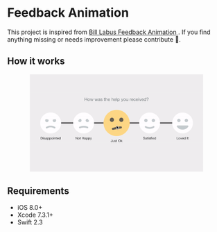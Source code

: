 # Feedback Animation 
This project is inspired from <a href="https://dribbble.com/blabus"> Bill Labus </a> <a href="http://labus.me/projects/feedback" >Feedback Animation </a>. If you find anything missing or needs improvement please contribute 🙂.

How it works
-----

<p align="center">
<img style="-webkit-user-select: none;" src="https://github.com/O-mkar/Feedback-Animation-Swift/blob/master/Feedback%20Animation/animation.gif" width="400px">
</p>


## Requirements

* iOS 8.0+
* Xcode 7.3.1+
* Swift 2.3


